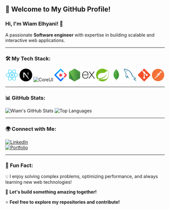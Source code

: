 ## 🚀 Welcome to My GitHub Profile!

### Hi, I'm **Wiam Elhyani!** 👋
A passionate **Software engineer** with expertise in building scalable and interactive web applications.

---

### 🛠️ My Tech Stack:

<p align="center">
  <img src="https://raw.githubusercontent.com/devicons/devicon/master/icons/react/react-original.svg" alt="React" width="40" height="40"/>
  <img src="https://raw.githubusercontent.com/devicons/devicon/master/icons/nextjs/nextjs-original.svg" alt="Next.js" width="40" height="40"/>
  <img src="https://raw.githubusercontent.com/devicons/devicon/master/icons/coreui/coreui-original.svg" alt="CoreUI" width="40" height="40"/>
  <img src="https://raw.githubusercontent.com/devicons/devicon/master/icons/antdesign/antdesign-original.svg" alt="Ant Design" width="40" height="40"/>
  <img src="https://raw.githubusercontent.com/devicons/devicon/master/icons/nodejs/nodejs-original.svg" alt="Node.js" width="40" height="40"/>
  <img src="https://raw.githubusercontent.com/devicons/devicon/master/icons/express/express-original.svg" alt="Express.js" width="40" height="40"/>
  <img src="https://raw.githubusercontent.com/devicons/devicon/master/icons/spring/spring-original.svg" alt="Spring Boot" width="40" height="40"/>
  <img src="https://raw.githubusercontent.com/devicons/devicon/master/icons/mongodb/mongodb-original.svg" alt="MongoDB" width="40" height="40"/>
  <img src="https://raw.githubusercontent.com/devicons/devicon/master/icons/mysql/mysql-original.svg" alt="MySQL" width="40" height="40"/>
  <img src="https://raw.githubusercontent.com/devicons/devicon/master/icons/git/git-original.svg" alt="Git" width="40" height="40"/>
  <img src="https://raw.githubusercontent.com/devicons/devicon/master/icons/postman/postman-original.svg" alt="Postman" width="40" height="40"/>
</p>

---

### 📊 GitHub Stats:
![Wiam's GitHub Stats](https://github-readme-stats.vercel.app/api?username=wiam-elhyani&show_icons=true&theme=radical)
![Top Languages](https://github-readme-stats.vercel.app/api/top-langs/?username=wiam-elhyani&layout=compact&theme=radical)

---

### 🌍 Connect with Me:
[![LinkedIn](https://img.shields.io/badge/LinkedIn-Wiam%20Elhyani-blue?style=flat-square&logo=linkedin)](https://www.linkedin.com/in/wiam-elhyani/)  
[![Portfolio](https://img.shields.io/badge/Portfolio-Wiam%20Elhyani-green?style=flat-square&logo=react)](https://your-portfolio-link.com)

---

### 🎯 Fun Fact:
💡 I enjoy solving complex problems, optimizing performance, and always learning new web technologies!

🚀 **Let's build something amazing together!**

⭐️ **Feel free to explore my repositories and contribute!**
